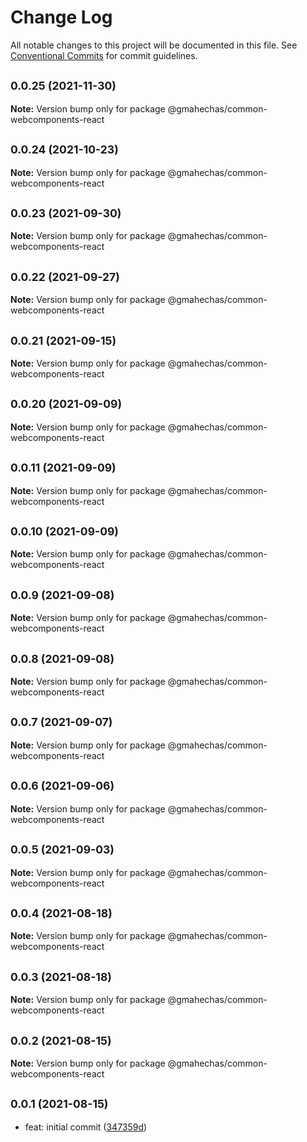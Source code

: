 # Change Log

All notable changes to this project will be documented in this file.
See [Conventional Commits](https://conventionalcommits.org) for commit guidelines.

## <small>0.0.25 (2021-11-30)</small>

**Note:** Version bump only for package @gmahechas/common-webcomponents-react





## <small>0.0.24 (2021-10-23)</small>

**Note:** Version bump only for package @gmahechas/common-webcomponents-react





## <small>0.0.23 (2021-09-30)</small>

**Note:** Version bump only for package @gmahechas/common-webcomponents-react





## <small>0.0.22 (2021-09-27)</small>

**Note:** Version bump only for package @gmahechas/common-webcomponents-react





## <small>0.0.21 (2021-09-15)</small>

**Note:** Version bump only for package @gmahechas/common-webcomponents-react





## <small>0.0.20 (2021-09-09)</small>

**Note:** Version bump only for package @gmahechas/common-webcomponents-react





## <small>0.0.11 (2021-09-09)</small>

**Note:** Version bump only for package @gmahechas/common-webcomponents-react





## <small>0.0.10 (2021-09-09)</small>

**Note:** Version bump only for package @gmahechas/common-webcomponents-react





## <small>0.0.9 (2021-09-08)</small>

**Note:** Version bump only for package @gmahechas/common-webcomponents-react





## <small>0.0.8 (2021-09-08)</small>

**Note:** Version bump only for package @gmahechas/common-webcomponents-react





## <small>0.0.7 (2021-09-07)</small>

**Note:** Version bump only for package @gmahechas/common-webcomponents-react





## <small>0.0.6 (2021-09-06)</small>

**Note:** Version bump only for package @gmahechas/common-webcomponents-react





## <small>0.0.5 (2021-09-03)</small>

**Note:** Version bump only for package @gmahechas/common-webcomponents-react





## <small>0.0.4 (2021-08-18)</small>

**Note:** Version bump only for package @gmahechas/common-webcomponents-react





## <small>0.0.3 (2021-08-18)</small>

**Note:** Version bump only for package @gmahechas/common-webcomponents-react





## <small>0.0.2 (2021-08-15)</small>

**Note:** Version bump only for package @gmahechas/common-webcomponents-react





## <small>0.0.1 (2021-08-15)</small>

* feat: initial commit ([347359d](https://github.com/gmahechas/erp/commit/347359d))
